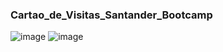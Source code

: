 ### Cartao_de_Visitas_Santander_Bootcamp

![image](https://user-images.githubusercontent.com/38857120/176209205-d90a7835-9467-4b7e-8166-9859e041848a.png)
![image](https://user-images.githubusercontent.com/38857120/176209246-1c3f5e8b-0d1f-4bc5-b583-3ea5c778deb5.png)

